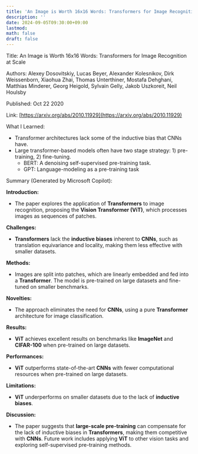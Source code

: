 ```yaml
---
title: 'An Image is Worth 16x16 Words: Transformers for Image Recognition at Scale'
description: ''
date: 2024-09-05T09:30:00+09:00
lastmod: 
math: false
draft: false
---
```


Title: An Image is Worth 16x16 Words: Transformers for Image Recognition at Scale

Authors: Alexey Dosovitskiy, Lucas Beyer, Alexander Kolesnikov, Dirk Weissenborn, Xiaohua Zhai, Thomas Unterthiner, Mostafa Dehghani, Matthias Minderer, Georg Heigold, Sylvain Gelly, Jakob Uszkoreit, Neil Houlsby

Published: Oct 22 2020

Link: [https://arxiv.org/abs/2010.11929](https://arxiv.org/abs/2010.11929)

What I Learned:
- Transformer architectures lack some of the inductive bias that CNNs have.
- Large transformer-based models often have two stage strategy: 1) pre-training, 2) fine-tuning.
  - BERT: A denoising self-supervised pre-training task.
  - GPT: Language-modeling as a pre-training task

Summary (Generated by Microsoft Copilot):

**Introduction:**
- The paper explores the application of **Transformers** to image recognition, proposing the **Vision Transformer (ViT)**, which processes images as sequences of patches.

**Challenges:**
- **Transformers** lack the **inductive biases** inherent to **CNNs**, such as translation equivariance and locality, making them less effective with smaller datasets.

**Methods:**
- Images are split into patches, which are linearly embedded and fed into a **Transformer**. The model is pre-trained on large datasets and fine-tuned on smaller benchmarks.

**Novelties:**
- The approach eliminates the need for **CNNs**, using a pure **Transformer** architecture for image classification.

**Results:**
- **ViT** achieves excellent results on benchmarks like **ImageNet** and **CIFAR-100** when pre-trained on large datasets.

**Performances:**
- **ViT** outperforms state-of-the-art **CNNs** with fewer computational resources when pre-trained on large datasets.

**Limitations:**
- **ViT** underperforms on smaller datasets due to the lack of **inductive biases**.

**Discussion:**
- The paper suggests that **large-scale pre-training** can compensate for the lack of inductive biases in **Transformers**, making them competitive with **CNNs**. Future work includes applying **ViT** to other vision tasks and exploring self-supervised pre-training methods.

